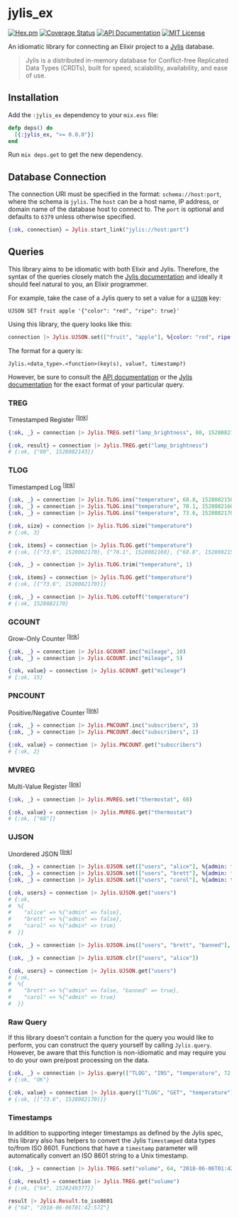 # jylis_ex

[![Hex.pm](https://img.shields.io/hexpm/v/jylis_ex.svg)](https://hex.pm/packages/jylis_ex)
[![Coverage Status](https://coveralls.io/repos/github/amclain/jylis_ex/badge.svg?branch=master)](https://coveralls.io/github/amclain/jylis_ex?branch=master)
[![API Documentation](http://img.shields.io/badge/docs-api-blue.svg)](https://hexdocs.pm/jylis_ex)
[![MIT License](https://img.shields.io/badge/license-MIT-yellowgreen.svg)](https://github.com/amclain/jylis_ex/blob/master/license.txt)

An idiomatic library for connecting an Elixir project to a
[Jylis](https://github.com/jemc/jylis) database.

> Jylis is a distributed in-memory database for Conflict-free Replicated Data
> Types (CRDTs), built for speed, scalability, availability, and ease of use.

## Installation

Add the `:jylis_ex` dependency to your `mix.exs` file:

```elixir
defp deps() do
  [{:jylis_ex, ">= 0.0.0"}]
end
```

Run `mix deps.get` to get the new dependency.

## Database Connection

The connection URI must be specified in the format: `schema://host:port`, where
the schema is `jylis`. The `host` can be a host name, IP address, or domain name
of the database host to connect to. The `port` is optional and defaults to
`6379` unless otherwise specified.

```elixir
{:ok, connection} = Jylis.start_link("jylis://host:port")
```

## Queries

This library aims to be idiomatic with both Elixir and Jylis. Therefore, the
syntax of the queries closely match the [Jylis documentation](https://jemc.github.io/jylis/docs/types/)
and ideally it should feel natural to you, an Elixir programmer.

For example, take the case of a Jylis query to set a value for a
[`UJSON`](https://jemc.github.io/jylis/docs/types/ujson/#set-key-key-ujson) key:

```text
UJSON SET fruit apple '{"color": "red", "ripe": true}'
```

Using this library, the query looks like this:

```elixir
connection |> Jylis.UJSON.set(["fruit", "apple"], %{color: "red", ripe: true})
```

The format for a query is:

```text
Jylis.<data_type>.<function>(key(s), value?, timestamp?)
```

However, be sure to consult the [API documentation](https://hexdocs.pm/jylis_ex)
or the [Jylis documentation](https://jemc.github.io/jylis/docs/types/) for the
exact format of your particular query.

### TREG

Timestamped Register <sup>[[link](https://jemc.github.io/jylis/docs/types/treg/)]</sup>

```elixir
{:ok, _} = connection |> Jylis.TREG.set("lamp_brightness", 80, 1528082143)

{:ok, result} = connection |> Jylis.TREG.get("lamp_brightness")
# {:ok, {"80", 1528082143}}
```

### TLOG

Timestamped Log <sup>[[link](https://jemc.github.io/jylis/docs/types/tlog/)]</sup>

```elixir
{:ok, _} = connection |> Jylis.TLOG.ins("temperature", 68.8, 1528082150)
{:ok, _} = connection |> Jylis.TLOG.ins("temperature", 70.1, 1528082160)
{:ok, _} = connection |> Jylis.TLOG.ins("temperature", 73.6, 1528082170)

{:ok, size} = connection |> Jylis.TLOG.size("temperature")
# {:ok, 3}

{:ok, items} = connection |> Jylis.TLOG.get("temperature")
# {:ok, [{"73.6", 1528082170}, {"70.1", 1528082160}, {"68.8", 1528082150}]}

{:ok, _} = connection |> Jylis.TLOG.trim("temperature", 1)

{:ok, items} = connection |> Jylis.TLOG.get("temperature")
# {:ok, [{"73.6", 1528082170}]}

{:ok, _} = connection |> Jylis.TLOG.cutoff("temperature")
# {:ok, 1528082170}
```

### GCOUNT

Grow-Only Counter <sup>[[link](https://jemc.github.io/jylis/docs/types/gcount/)]</sup>

```elixir
{:ok, _} = connection |> Jylis.GCOUNT.inc("mileage", 10)
{:ok, _} = connection |> Jylis.GCOUNT.inc("mileage", 5)

{:ok, value} = connection |> Jylis.GCOUNT.get("mileage")
# {:ok, 15}
```

### PNCOUNT

Positive/Negative Counter <sup>[[link](https://jemc.github.io/jylis/docs/types/pncount/)]</sup>

```elixir
{:ok, _} = connection |> Jylis.PNCOUNT.inc("subscribers", 3)
{:ok, _} = connection |> Jylis.PNCOUNT.dec("subscribers", 1)

{:ok, value} = connection |> Jylis.PNCOUNT.get("subscribers")
# {:ok, 2}
```

### MVREG

Multi-Value Register <sup>[[link](https://jemc.github.io/jylis/docs/types/mvreg/)]</sup>

```elixir
{:ok, _} = connection |> Jylis.MVREG.set("thermostat", 68)

{:ok, value} = connection |> Jylis.MVREG.get("thermostat")
# {:ok, ["68"]}
```

### UJSON

Unordered JSON <sup>[[link](https://jemc.github.io/jylis/docs/types/ujson/)]</sup>

```elixir
{:ok, _} = connection |> Jylis.UJSON.set(["users", "alice"], %{admin: false})
{:ok, _} = connection |> Jylis.UJSON.set(["users", "brett"], %{admin: false})
{:ok, _} = connection |> Jylis.UJSON.set(["users", "carol"], %{admin: true})

{:ok, users} = connection |> Jylis.UJSON.get("users")
# {:ok,
#  %{
#    "alice" => %{"admin" => false},
#    "brett" => %{"admin" => false},
#    "carol" => %{"admin" => true}
#  }}

{:ok, _} = connection |> Jylis.UJSON.ins(["users", "brett", "banned"], true)

{:ok, _} = connection |> Jylis.UJSON.clr(["users", "alice"])

{:ok, users} = connection |> Jylis.UJSON.get("users")
# {:ok,
#  %{
#    "brett" => %{"admin" => false, "banned" => true},
#    "carol" => %{"admin" => true}
#  }}
```

### Raw Query

If this library doesn't contain a function for the query you would like to
perform, you can construct the query yourself by calling `Jylis.query`.
However, be aware that this function is non-idiomatic and may require you to
do your own pre/post processing on the data.

```elixir
{:ok, _} = connection |> Jylis.query(["TLOG", "INS", "temperature", 72.6, 5])
# {:ok, "OK"}

{:ok, value} = connection |> Jylis.query(["TLOG", "GET", "temperature"])
# {:ok, [["73.6", 1528082170]]}
```

### Timestamps

In addition to supporting integer timestamps as defined by the Jylis spec, this
library also has helpers to convert the Jylis `Timestamped` data types to/from
ISO 8601. Functions that have a `timestamp` parameter will automatically convert
an ISO 8601 string to a Unix timestamp.

```elixir
{:ok, _} = connection |> Jylis.TREG.set("volume", 64, "2018-06-06T01:42:57Z")

{:ok, result} = connection |> Jylis.TREG.get("volume")
# {:ok, {"64", 1528249377}}

result |> Jylis.Result.to_iso8601
# {"64", "2018-06-06T01:42:57Z"}
```
